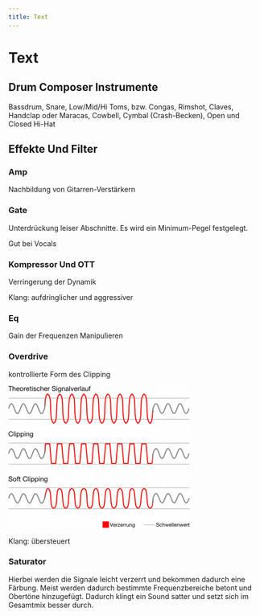```yaml
---
title: Text
---
```

# Text

## Drum Composer Instrumente

Bassdrum, Snare, Low/Mid/Hi Toms, bzw. Congas, Rimshot, Claves, Handclap oder Maracas, Cowbell, Cymbal (Crash-Becken), Open und Closed Hi-Hat

## Effekte Und Filter

### Amp

Nachbildung von Gitarren-Verstärkern

### Gate

Unterdrückung leiser Abschnitte. Es wird ein Minimum-Pegel festgelegt.

Gut bei Vocals

### Kompressor Und OTT

Verringerung der Dynamik

Klang: aufdringlicher und aggressiver

### Eq

Gain der Frequenzen Manipulieren

### Overdrive

kontrollierte Form des Clipping

![Untitled](./Text/Untitled.png)

Klang: übersteuert

### Saturator

Hierbei werden die Signale leicht verzerrt und bekommen dadurch eine Färbung. Meist werden dadurch bestimmte Frequenzbereiche betont und Obertöne hinzugefügt. Dadurch klingt ein Sound satter und setzt sich im Gesamtmix besser durch.